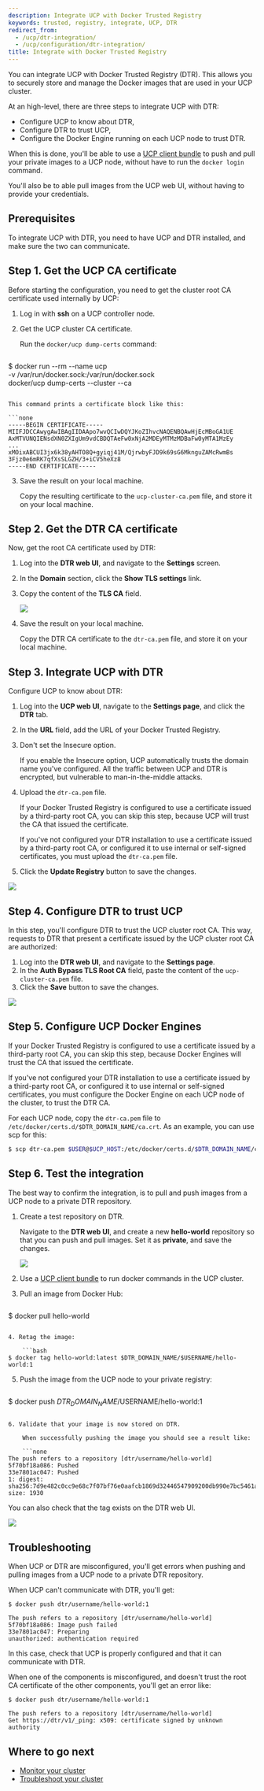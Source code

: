 ```yaml
---
description: Integrate UCP with Docker Trusted Registry
keywords: trusted, registry, integrate, UCP, DTR
redirect_from:
  - /ucp/dtr-integration/
  - /ucp/configuration/dtr-integration/
title: Integrate with Docker Trusted Registry
---
```

You can integrate UCP with Docker Trusted Registry (DTR). This allows you to securely store and manage the Docker images that are used in your UCP cluster.

At an high-level, there are three steps to integrate UCP with DTR:

* Configure UCP to know about DTR,
* Configure DTR to trust UCP,
* Configure the Docker Engine running on each UCP node to trust DTR.

When this is done, you'll be able to use a [UCP client bundle](../access-ucp/cli-based-access.md) to push and pull your private images to a UCP node, without have to run the `docker login` command.

You'll also be to able pull images from the UCP web UI, without having to provide your credentials.

## Prerequisites

To integrate UCP with DTR, you need to have UCP and DTR installed, and make sure the two can communicate.

## Step 1. Get the UCP CA certificate

Before starting the configuration, you need to get the cluster root CA certificate used internally by UCP:

1. Log in with **ssh** on a UCP controller node.
2. Get the UCP cluster CA certificate.
    
    Run the `docker/ucp dump-certs` command:
    
    ```bash
$ docker run --rm --name ucp \
  -v /var/run/docker.sock:/var/run/docker.sock \
  docker/ucp dump-certs --cluster --ca
```

This command prints a certificate block like this:

```none
-----BEGIN CERTIFICATE-----
MIIFJDCCAwygAwIBAgIIDAApo7wvQCIwDQYJKoZIhvcNAQENBQAwHjEcMBoGA1UE
AxMTVUNQIENsdXN0ZXIgUm9vdCBDQTAeFw0xNjA2MDEyMTMzMDBaFw0yMTA1MzEy
...
xMOixABCUI3jx6k38yAHTO8Q+gyiqj41M/QjrwbyFJD9k69sG6MknguZAMcRwmBs
3Fjz0e6mRK7qfXsSLGZH/3+iCV5heXz8
-----END CERTIFICATE-----
```

3. Save the result on your local machine.
    
    Copy the resulting certificate to the `ucp-cluster-ca.pem` file, and store it on your local machine.

## Step 2. Get the DTR CA certificate

Now, get the root CA certificate used by DTR:

1. Log into the **DTR web UI**, and navigate to the **Settings** screen.
2. In the **Domain** section, click the **Show TLS settings** link.
3. Copy the content of the **TLS CA** field.
    
    ![](../images/dtr-integration-1.png)

4. Save the result on your local machine.
    
    Copy the DTR CA certificate to the `dtr-ca.pem` file, and store it on your local machine.

## Step 3. Integrate UCP with DTR

Configure UCP to know about DTR:

1. Log into the **UCP web UI**, navigate to the **Settings page**, and click the **DTR** tab.
2. In the **URL** field, add the URL of your Docker Trusted Registry.
3. Don't set the Insecure option.
    
    If you enable the Insecure option, UCP automatically trusts the domain name you've configured. All the traffic between UCP and DTR is encrypted, but vulnerable to man-in-the-middle attacks.

4. Upload the `dtr-ca.pem` file.
    
    If your Docker Trusted Registry is configured to use a certificate issued by a third-party root CA, you can skip this step, because UCP will trust the CA that issued the certificate.
    
    If you've not configured your DTR installation to use a certificate issued by a third-party root CA, or configured it to use internal or self-signed certificates, you must upload the `dtr-ca.pem` file.

5. Click the **Update Registry** button to save the changes.

![](../images/dtr-integration-2.png)

## Step 4. Configure DTR to trust UCP

In this step, you'll configure DTR to trust the UCP cluster root CA. This way, requests to DTR that present a certificate issued by the UCP cluster root CA are authorized:

1. Log into the **DTR web UI**, and navigate to the **Settings page**.
2. In the **Auth Bypass TLS Root CA** field, paste the content of the `ucp-cluster-ca.pem` file.
3. Click the **Save** button to save the changes.

![](../images/dtr-integration-3.png)

## Step 5. Configure UCP Docker Engines

If your Docker Trusted Registry is configured to use a certificate issued by a third-party root CA, you can skip this step, because Docker Engines will trust the CA that issued the certificate.

If you've not configured your DTR installation to use a certificate issued by a third-party root CA, or configured it to use internal or self-signed certificates, you must configure the Docker Engine on each UCP node of the cluster, to trust the DTR CA.

For each UCP node, copy the `dtr-ca.pem` file to `/etc/docker/certs.d/$DTR_DOMAIN_NAME/ca.crt`. As an example, you can use scp for this:

```bash
$ scp dtr-ca.pem $USER@$UCP_HOST:/etc/docker/certs.d/$DTR_DOMAIN_NAME/ca.crt
```

## Step 6. Test the integration

The best way to confirm the integration, is to pull and push images from a UCP node to a private DTR repository.

1. Create a test repository on DTR.
    
    Navigate to the **DTR web UI**, and create a new **hello-world** repository so that you can push and pull images. Set it as **private**, and save the changes.
    
    ![](../images/dtr-integration-4.png)

2. Use a [UCP client bundle](../access-ucp/cli-based-access.md) to run docker commands in the UCP cluster.

3. Pull an image from Docker Hub:
    
    ```bash
$ docker pull hello-world
```

4. Retag the image:
    
    ```bash
$ docker tag hello-world:latest $DTR_DOMAIN_NAME/$USERNAME/hello-world:1
```

5. Push the image from the UCP node to your private registry:
    
    ```bash
$ docker push $DTR_DOMAIN_NAME/$USERNAME/hello-world:1
```

6. Validate that your image is now stored on DTR.
    
    When successfully pushing the image you should see a result like:
    
    ```none
The push refers to a repository [dtr/username/hello-world]
5f70bf18a086: Pushed
33e7801ac047: Pushed
1: digest: sha256:7d9e482c0cc9e68c7f07bf76e0aafcb1869d32446547909200db990e7bc5461a size: 1930
```

You can also check that the tag exists on the DTR web UI.

![](../images/dtr-integration-5.png)

## Troubleshooting

When UCP or DTR are misconfigured, you'll get errors when pushing and pulling images from a UCP node to a private DTR repository.

When UCP can't communicate with DTR, you'll get:

```none
$ docker push dtr/username/hello-world:1

The push refers to a repository [dtr/username/hello-world]
5f70bf18a086: Image push failed
33e7801ac047: Preparing
unauthorized: authentication required
```

In this case, check that UCP is properly configured and that it can communicate with DTR.

When one of the components is misconfigured, and doesn't trust the root CA certificate of the other components, you'll get an error like:

```none
$ docker push dtr/username/hello-world:1

The push refers to a repository [dtr/username/hello-world]
Get https://dtr/v1/_ping: x509: certificate signed by unknown authority
```

## Where to go next

* [Monitor your cluster](../monitor/monitor-ucp.md)
* [Troubleshoot your cluster](../monitor/troubleshoot-ucp.md)
